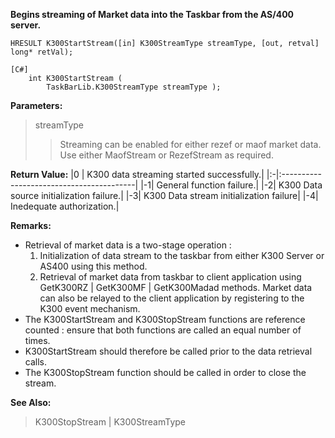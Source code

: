 **Begins streaming of Market data into the Taskbar from the AS/400 server.**
```
HRESULT K300StartStream([in] K300StreamType streamType, [out, retval] long* retVal);
```

```
[C#]
    int K300StartStream ( 
        TaskBarLib.K300StreamType streamType );
```

**Parameters:**
> streamType
> > Streaming can be enabled for either rezef or maof market data. Use either MaofStream or RezefStream as required.

**Return Value:**
|0 | K300 data streaming started successfully.|
|:-|:-----------------------------------------|
|-1| General function failure.|
|-2| K300 Data source initialization failure.|
|-3| K300 Data stream initialization failure|
|-4| Inedequate authorization.|

**Remarks:**
  * Retrieval of market data is a two-stage operation :
    1. Initialization of data stream to the taskbar from either K300 Server or AS400 using this method.
    1. Retrieval of market data from taskbar to client application using GetK300RZ | GetK300MF | GetK300Madad methods. Market data can also be relayed to the client application by registering to the K300 event mechanism.
  * The K300StartStream and K300StopStream functions are reference counted : ensure that both functions are called an equal number of times.
  * K300StartStream should therefore be called prior to the data retrieval calls.
  * The K300StopStream function should be called in order to close the stream.

**See Also:**

> K300StopStream | K300StreamType